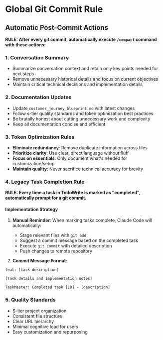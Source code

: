 # Global Git Commit Rule

## Automatic Post-Commit Actions

**RULE: After every git commit, automatically execute `/compact` command with these actions:**

### 1. Conversation Summary
- Summarize conversation context and retain only key points needed for next steps
- Remove unnecessary historical details and focus on current objectives
- Maintain critical technical decisions and implementation details

### 2. Documentation Updates
- Update `customer_journey_blueprint.md` with latest changes
- Follow s-tier quality standards and token optimization best practices
- Be brutally honest about cutting unnecessary work and complexity
- Keep all documentation concise and efficient

### 3. Token Optimization Rules
- **Eliminate redundancy**: Remove duplicate information across files
- **Prioritize clarity**: Use clear, direct language without fluff
- **Focus on essentials**: Only document what's needed for customization/setup
- **Maintain quality**: Never sacrifice technical accuracy for brevity

### 4. Legacy Task Completion Rule
**RULE: Every time a task in TodoWrite is marked as "completed", automatically prompt for a git commit.**

#### Implementation Strategy
1. **Manual Reminder**: When marking tasks complete, Claude Code will automatically:
   - Stage relevant files with `git add`
   - Suggest a commit message based on the completed task
   - Execute `git commit` with detailed description
   - Push changes to remote repository

2. **Commit Message Format**:
```
feat: [task description]

[Task details and implementation notes]

TaskMaster: Completed task [ID] - [description]
```

### 5. Quality Standards
- S-tier project organization
- Consistent file structure
- Clear URL hierarchy
- Minimal cognitive load for users
- Easy customization and repurposing